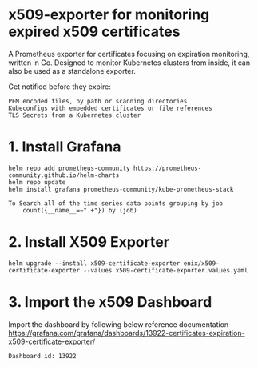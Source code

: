 # x509-exporter for monitoring expired x509 certificates  

A Prometheus exporter for certificates focusing on expiration monitoring, written in Go. Designed to monitor Kubernetes clusters from inside, it can also be used as a standalone exporter.

Get notified before they expire:

    PEM encoded files, by path or scanning directories
    Kubeconfigs with embedded certificates or file references
    TLS Secrets from a Kubernetes cluster

# 1. Install Grafana  

    helm repo add prometheus-community https://prometheus-community.github.io/helm-charts
    helm repo update
    helm install grafana prometheus-community/kube-prometheus-stack

    To Search all of the time series data points grouping by job
        count({__name__=~".+"}) by (job)

# 2. Install X509 Exporter  

    helm upgrade --install x509-certificate-exporter enix/x509-certificate-exporter --values x509-certificate-exporter.values.yaml

# 3. Import the x509 Dashboard  

Import the dashboard by following below reference documentation
    https://grafana.com/grafana/dashboards/13922-certificates-expiration-x509-certificate-exporter/

    Dashboard id: 13922